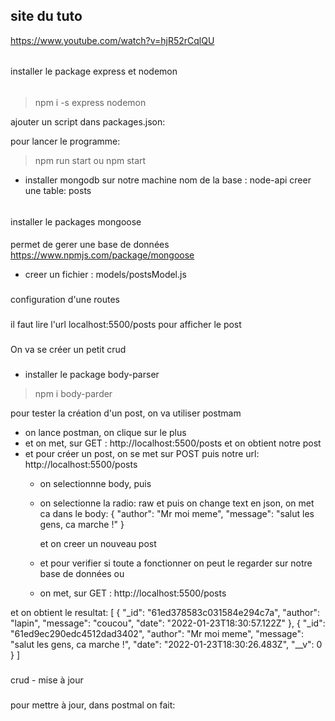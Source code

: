 site du tuto
---------

https://www.youtube.com/watch?v=hjR52rCqlQU

######
installer le package express et nodemon
######

> npm i -s express nodemon

ajouter un script dans packages.json:


pour lancer le programme:
> npm run start ou npm start


- installer mongodb sur notre machine
nom de la base : node-api
creer une table: posts


######
installer le packages mongoose
####
permet de gerer une base de données
https://www.npmjs.com/package/mongoose


- creer un fichier : models/postsModel.js

###
configuration d'une routes
###

il faut lire l'url localhost:5500/posts
pour afficher le post


###
On va se créer un petit crud
###

- installer le package body-parser
> npm i body-parder 

pour tester la création d'un post, on va utiliser postmam
- on lance postman, on clique sur le plus 
- et on met, sur GET : http://localhost:5500/posts
et on obtient notre post
- et pour créer un post, on se met sur POST puis notre url: http://localhost:5500/posts
    - on selectionnne body, puis
    - on selectionne la radio: raw et puis on change text en json, on met ca dans le body:
        {
            "author": "Mr moi meme",
            "message": "salut les gens, ca marche !"
        }

        et on creer un nouveau post
    - et pour verifier si toute a fonctionner on peut le regarder sur notre base de données ou
    - on met, sur GET : http://localhost:5500/posts

et on obtient le resultat:
[
    {
        "_id": "61ed378583c031584e294c7a",
        "author": "lapin",
        "message": "coucou",
        "date": "2022-01-23T18:30:57.122Z"
    },
    {
        "_id": "61ed9ec290edc4512dad3402",
        "author": "Mr moi meme",
        "message": "salut les gens, ca marche !",
        "date": "2022-01-23T18:30:26.483Z",
        "__v": 0
    }
]


###
crud - mise à jour
###

pour mettre à jour, dans postmal on fait:



